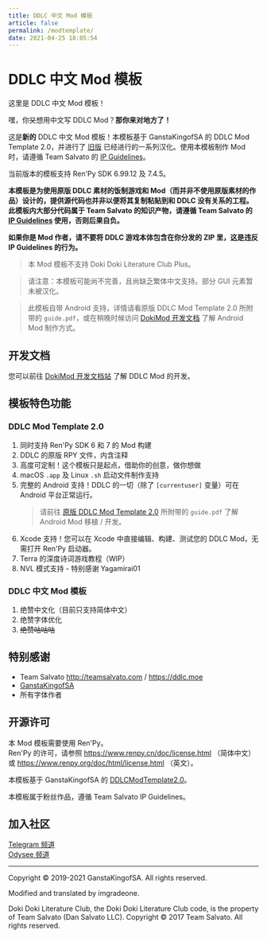 ```yaml
---
title: DDLC 中文 Mod 模板
article: false
permalink: /modtemplate/
date: 2021-04-25 18:05:54
---
```


# DDLC 中文 Mod 模板

这里是 DDLC 中文 Mod 模板！

嘿，你~~又~~想用中文写 DDLC Mod？**那你来对地方了！**

这是**新的** DDLC 中文 Mod 模板！本模板基于 GanstaKingofSA 的 DDLC Mod Template 2.0，并进行了 [旧版](https://github.com/imgradeone/DDLCModTemplate-Chinese) 已经进行的一系列汉化。使用本模板制作 Mod 时，请遵循 Team Salvato 的 [IP Guidelines](https://revolution.dokimod.cn/ipguidelines.html)。

当前版本的模板支持 Ren'Py SDK 6.99.12 及 7.4.5。

**本模板是为使用原版 DDLC 素材的饭制游戏和 Mod（而并非不使用原版素材的作品）设计的，提供源代码也并非以便将其复制粘贴到和 DDLC 没有关系的工程。此模板内大部分代码属于 Team Salvato 的知识产物，请遵循 Team Salvato 的 [IP Guidelines](https://revolution.dokimod.cn/ipguidelines.html) 使用，否则后果自负。**

**如果你是 Mod 作者，请不要将 DDLC 游戏本体包含在你分发的 ZIP 里，这是违反 IP Guidelines 的行为。**

> 本 Mod 模板不支持 Doki Doki Literature Club Plus。

> 请注意：本模板可能尚不完善，且尚缺乏繁体中文支持。部分 GUI 元素暂未被汉化。

> 此模板自带 Android 支持，详情请看原版 DDLC Mod Template 2.0 所附带的 `guide.pdf`，或在稍晚时候访问 [DokiMod 开发文档](https://docs.dokimod.cn) 了解 Android Mod 制作方式。

## 开发文档

您可以前往 [DokiMod 开发文档站](https://docs.dokimod.cn/modtemplate/) 了解 DDLC Mod 的开发。

## 模板特色功能

### DDLC Mod Template 2.0
1. 同时支持 Ren'Py SDK 6 和 7 的 Mod 构建
1. DDLC 的原版 RPY 文件，内含注释
1. 高度可定制！这个模板只是起点，借助你的创意，做你想做
1. macOS `.app` 及 Linux `.sh` 启动文件制作支持
1. 完整的 Android 支持！DDLC 的一切（除了 `[currentuser]` 变量）可在 Android 平台正常运行。
    > 请前往 [原版 DDLC Mod Template 2.0](https://github.com/GanstaKingofSA/DDLCModTemplate2.0/blob/master/guide.pdf) 所附带的 `guide.pdf` 了解 Android Mod 移植 / 开发。
1. Xcode 支持！您可以在 Xcode 中直接编辑、构建、测试您的 DDLC Mod，无需打开 Ren'Py 启动器。
1. Terra 的深度诗词游戏教程（WIP）
1. NVL 模式支持 - 特别感谢 Yagamirai01

### DDLC 中文 Mod 模板
1. 绝赞中文化（目前只支持简体中文）
2. 绝赞字体优化
3. ~~绝赞咕咕咕~~

## 特别感谢

- Team Salvato http://teamsalvato.com / https://ddlc.moe
- [GanstaKingofSA](https://github.com/GanstaKingofSA)
- 所有字体作者

## 开源许可

本 Mod 模板需要使用 Ren'Py。  
Ren'Py 的许可，请参照 https://www.renpy.cn/doc/license.html （简体中文）或 https://www.renpy.org/doc/html/license.html （英文）。

本模板基于 GanstaKingofSA 的 [DDLCModTemplate2.0](https://github.com/GanstaKingofSA/DDLCModTemplate2.0)。

本模板属于粉丝作品，遵循 Team Salvato IP Guidelines。

## 加入社区

[Telegram 频道](https://t.me/DDLCModCN)  
[Odysee 频道](https://odysee.com/@DokiMod:1)

---

Copyright © 2019-2021 GanstaKingofSA. All rights reserved. 

Modified and translated by imgradeone.

Doki Doki Literature Club, the Doki Doki Literature Club code, is the property of Team Salvato (Dan Salvato LLC). Copyright © 2017 Team Salvato. All rights reserved.